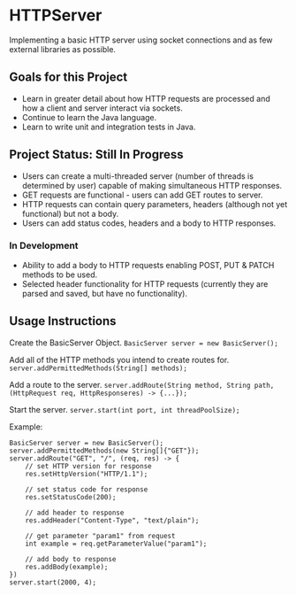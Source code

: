 # HTTPServer
Implementing a basic HTTP server using socket connections and as few external libraries as possible.

## Goals for this Project
- Learn in greater detail about how HTTP requests are processed and how a client and server interact via sockets.
- Continue to learn the Java language.
- Learn to write unit and integration tests in Java.

## Project Status: Still In Progress
- Users can create a multi-threaded server (number of threads is determined by user) capable of making simultaneous HTTP responses.
- GET requests are functional - users can add GET routes to server.
- HTTP requests can contain query parameters, headers (although not yet functional) but not a body.
- Users can add status codes, headers and a body to HTTP responses.

### In Development
- Ability to add a body to HTTP requests enabling POST, PUT & PATCH methods to be used.
- Selected header functionality for HTTP requests (currently they are parsed and saved, but have no functionality).

## Usage Instructions
Create the BasicServer Object.
`BasicServer server = new BasicServer();`

Add all of the HTTP methods you intend to create routes for.
`server.addPermittedMethods(String[] methods);`

Add a route to the server.
`server.addRoute(String method, String path, (HttpRequest req, HttpResponseres) -> {...});`

Start the server.
`server.start(int port, int threadPoolSize);`

Example:
```
BasicServer server = new BasicServer();
server.addPermittedMethods(new String[]{"GET"});
server.addRoute("GET", "/", (req, res) -> {
    // set HTTP version for response
    res.setHttpVersion("HTTP/1.1");

    // set status code for response
    res.setStatusCode(200);

    // add header to response
    res.addHeader("Content-Type", "text/plain");

    // get parameter "param1" from request
    int example = req.getParameterValue("param1");

    // add body to response
    res.addBody(example);
})
server.start(2000, 4);
```
